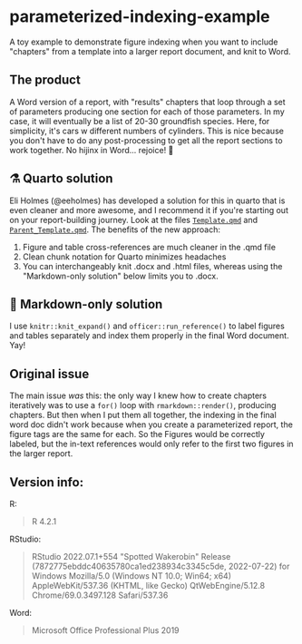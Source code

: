 # parameterized-indexing-example

A toy example to demonstrate figure indexing when you want to include "chapters" from a template into a larger report document, and knit to Word. 

## The product
A Word version of a report, with "results" chapters that loop through a set of parameters producing one section for each of those parameters. In my case, it will eventually be a list of 20-30 groundfish species. Here, for simplicity, it's cars w different numbers of cylinders. This is nice because you don't have to do any post-processing to get all the report sections to work together. No hijinx in Word... rejoice! :tada:

## :alembic: Quarto solution
Eli Holmes (@eeholmes) has developed a solution for this in quarto that is even cleaner and more awesome, and I recommend it if you're starting out on your report-building journey. Look at the files [`Template.qmd`](https://github.com/MargaretSiple-NOAA/parameterized-indexing-example/blob/main/markdown/Template.qmd) and [`Parent_Template.qmd`](https://github.com/MargaretSiple-NOAA/parameterized-indexing-example/blob/main/markdown/Parent_Template.qmd). The benefits of the new approach:

1. Figure and table cross-references are much cleaner in the .qmd file
2. Clean chunk notation for Quarto minimizes headaches
3. You can interchangeably knit .docx and .html files, whereas using the "Markdown-only solution" below limits you to .docx.

## :memo: Markdown-only solution
I use `knitr::knit_expand()` and `officer::run_reference()` to label figures and tables separately and index them properly in the final Word document. Yay! 


## Original issue
The main issue *was* this: the only way I knew how to create chapters iteratively was to use a `for()` loop with `rmarkdown::render()`, producing chapters. But then when I put them all together, the indexing in the final word doc didn't work because when you create a parameterized report, the figure tags are the same for each. So the Figures would be correctly labeled, but the in-text references would only refer to the first two figures in the larger report.


## Version info: 

R: 
> R 4.2.1

RStudio: 
> RStudio 2022.07.1+554 "Spotted Wakerobin" Release
(7872775ebddc40635780ca1ed238934c3345c5de, 2022-07-22) for Windows
Mozilla/5.0 (Windows NT 10.0; Win64; x64) AppleWebKit/537.36 (KHTML, like Gecko)
QtWebEngine/5.12.8 Chrome/69.0.3497.128 Safari/537.36


Word: 
> Microsoft Office Professional Plus 2019
